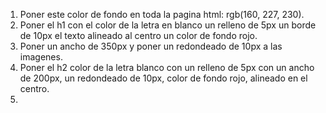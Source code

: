 1. Poner este color de fondo en toda la pagina html: rgb(160, 227, 230).
2. Poner el h1 con el color de la letra en blanco un relleno de 5px un borde de 10px el texto alineado al centro un color de fondo rojo.
3. Poner un ancho de 350px y poner un redondeado de 10px a las imagenes.
4. Poner el h2 color de la letra blanco con un relleno de 5px con un ancho de 200px, un redondeado de 10px, color de fondo rojo, alineado en el centro.
5. 
